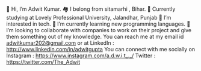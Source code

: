 👋 Hi, I’m Adwit Kumar. 🏘 I belong from sitamarhi , Bihar.
🏫 Currently studying at Lovely Professional University, Jalandhar, Punjab
👀 I’m interested in tech.
🌱 I’m currently learning new programming languages.
💞️ I’m looking to collaborate with companies to work on their project and give them something out of my knowledge.
You can reach me at my email id adwitkumar202@gmail.com
or at LinkedIn : http://www.linkedin.com/in/adwitgupta
You can connect with me socially on
Instagram : https://www.instagram.com/a.d.w.i.t_._/
Twitter : https://twitter.com/The_Adwit

